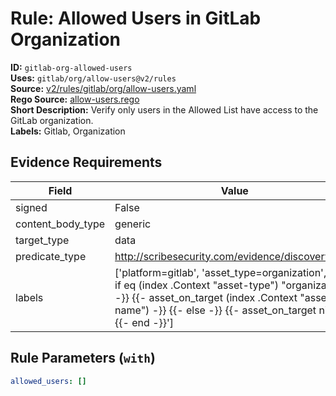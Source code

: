 # Rule: Allowed Users in GitLab Organization  
**ID:** `gitlab-org-allowed-users`  
**Uses:** `gitlab/org/allow-users@v2/rules`  
**Source:** [v2/rules/gitlab/org/allow-users.yaml](https://github.com/scribe-public/sample-policies/v2/rules/gitlab/org/allow-users.yaml)  
**Rego Source:** [allow-users.rego](https://github.com/scribe-public/sample-policies/v2/rules/gitlab/org/allow-users.rego)  
**Short Description:** Verify only users in the Allowed List have access to the GitLab organization.  
**Labels:** Gitlab, Organization  

## Evidence Requirements  
| Field | Value |
|-------|-------|
| signed | False |
| content_body_type | generic |
| target_type | data |
| predicate_type | http://scribesecurity.com/evidence/discovery/v0.1 |
| labels | ['platform=gitlab', 'asset_type=organization', '{{- if eq (index .Context "asset-type") "organization" -}} {{- asset_on_target (index .Context "asset-name") -}} {{- else -}} {{- asset_on_target nil -}} {{- end -}}'] |

## Rule Parameters (`with`)  
```yaml
allowed_users: []
```

